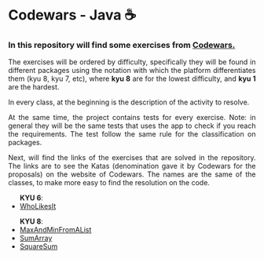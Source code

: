 # Codewars - Java ☕

<h3>In this repository will find some exercises from <a href="https://www.codewars.com/">Codewars.</a></h3>
<p align="justify">The exercises will be ordered by difficulty, specifically they will be found in different packages using the notation with which the platform differentiates them (kyu 8, kyu 7, etc), where <b>kyu 8</b> are for the lowest difficulty, and <b>kyu 1</b> are the hardest.</p>
<p align="justify">In every class, at the beginning is the description of the activity to resolve.</p>

<p align="justify">At the same time, the project contains tests for every exercise. Note: in general they will be the same tests that uses the app to check if you reach the requirements. The test follow the same rule for the classification on packages.</p>

<p align="justify">Next, will find the links of the exercises that are solved in the repository. The links are to see the Katas (denomination gave it by Codewars for the proposals) on the website of Codewars. The names are the same of the classes, to make more easy to find the resolution on the code.</p>
<ul>
    <b>KYU 6</b>:
    <li><a href="https://www.codewars.com/kata/5266876b8f4bf2da9b000362/train/java">WhoLikesIt</a></li>
</ul>

<ul>
    <b>KYU 8</b>:
    <li><a href="https://www.codewars.com/kata/577a98a6ae28071780000989/train/java">MaxAndMinFromAList</a></li>
    <li><a href="https://www.codewars.com/kata/53dc54212259ed3d4f00071c/train/java">SumArray</a></li>
    <li><a href="https://www.codewars.com/kata/515e271a311df0350d00000f/train/java">SquareSum</a></li>
</ul>

